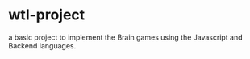 # wtl-project
a basic project to implement the Brain games using the Javascript and Backend languages.
